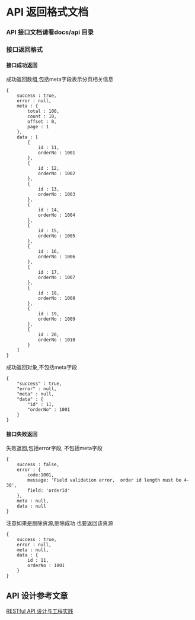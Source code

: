 # API 返回格式文档 

### API 接口文档请看docs/api 目录




### 接口返回格式

#### 接口成功返回 

成功返回数组,包括meta字段表示分页相关信息

```
{
    success : true,
    error : null,
    meta : {
        total : 100,
        count : 10,
        offset : 0,
        page : 1
    },
    data : [
        {
            id : 11,
            orderNo : 1001
        },
        {
            id : 12,
            orderNo : 1002
        },
        {
            id : 13,
            orderNo : 1003
        },
        {
            id : 14,
            orderNo : 1004
        },
        {
            id : 15,
            orderNo : 1005
        },
        {
            id : 16,
            orderNo : 1006
        },
        {
            id : 17,
            orderNo : 1007
        },
        {
            id : 18,
            orderNo : 1008
        },
        {
            id : 19,
            orderNo : 1009
        },
        {
            id : 20,
            orderNo : 1010
        }
    ]
}
```


成功返回对象,不包括meta字段

```
{
    "success" : true,
    "error" : null,
    "meta" : null,
    "data" : {
        "id" : 11,
        "orderNo" : 1001
    }
}
```

#### 接口失败返回 
失败返回,包括error字段, 不包括meta字段

```
{
    success : false,
    error : {
        code:1001,
        message: 'Field validation error,  order id length must be 4-30',
        field: 'orderId'
    },
    meta : null,
    data : null
}
```

注意如果是删除资源,删除成功 也要返回该资源

```
{
    success : true,
    error : null,
    meta : null,
    data : {
        id : 11,
        orderNo : 1001
    }
}
```


## API 设计参考文章

[RESTful API 设计与工程实践](http://blog.m31271n.com/2017/03/02/RESTful-API-%E8%AE%BE%E8%AE%A1%E4%B8%8E%E5%B7%A5%E7%A8%8B%E5%AE%9E%E8%B7%B5/)
